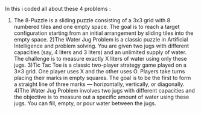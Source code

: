 In this i coded all about these 4 problems :
1) The 8-Puzzle is a sliding puzzle consisting of a 3x3 grid with 8 numbered tiles and one empty space.
The goal is to reach a target configuration starting from an initial arrangement by sliding tiles into the empty space.
2)The Water Jug Problem is a classic puzzle in Artificial Intelligence and problem solving.
You are given two jugs with different capacities (say, 4 liters and 3 liters) and an unlimited supply of water. The challenge is to measure exactly X liters of water using only these jugs.
3)Tic Tac Toe is a classic two-player strategy game played on a 3×3 grid.
One player uses X and the other uses O.
Players take turns placing their marks in empty squares.
The goal is to be the first to form a straight line of three marks — horizontally, vertically, or diagonally.
4)The Water Jug Problem involves two jugs with different capacities and the objective is to measure out a specific amount of water using these jugs.
 You can fill, empty, or pour water between the jugs. 
